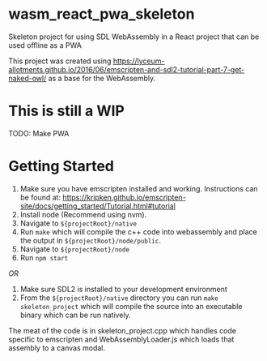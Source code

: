 # wasm_react_pwa_skeleton
Skeleton project for using SDL WebAssembly in a React project that can be used offline as a PWA

This project was created using https://lyceum-allotments.github.io/2016/06/emscripten-and-sdl2-tutorial-part-7-get-naked-owl/ as a base for the WebAssembly.

# This is still a WIP
TODO: Make PWA

# Getting Started
1. Make sure you have emscripten installed and working. Instructions can be found at: https://kripken.github.io/emscripten-site/docs/getting_started/Tutorial.html#tutorial
2. Install node (Recommend using nvm).
3. Navigate to `${projectRoot}/native` 
4. Run `make` which will compile the c++ code into webassembly and place the output in `${projectRoot}/node/public`.
5. Navigate to `${projectRoot}/node`
6. Run `npm start`

*OR*
1. Make sure SDL2 is installed to your development environment
2. From the `${projectRoot}/native` directory you can run `make skeleton_project` which will compile the source into an executable binary which can be run natively.

The meat of the code is in skeleton_project.cpp which handles code specific to emscripten and WebAssemblyLoader.js which loads that assembly to a canvas modal.
